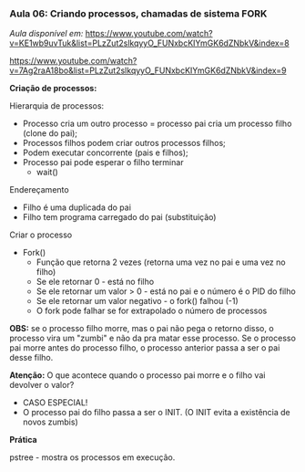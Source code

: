 ### Aula 06: Criando processos, chamadas de sistema FORK 

*Aula disponível em:* https://www.youtube.com/watch?v=KE1wb9uvTuk&list=PLzZut2slkqyyO_FUNxbcKIYmGK6dZNbkV&index=8

https://www.youtube.com/watch?v=7Ag2raA18bo&list=PLzZut2slkqyyO_FUNxbcKIYmGK6dZNbkV&index=9

**Criação de processos:**

Hierarquia de processos:

* Processo cria um outro processo = processo pai cria um processo filho (clone do pai);
* Processos filhos podem criar outros processos filhos;
* Podem executar concorrente (pais e filhos);
* Processo pai pode esperar o filho terminar
    * wait()

Endereçamento
* Filho é uma duplicada do pai
* Filho tem programa carregado do pai (substituição)

Criar o processo

* Fork()
    * Função que retorna 2 vezes (retorna uma vez no pai e uma vez no filho)
    * Se ele retornar 0 - está no filho
    * Se ele retornar um valor > 0 - está no pai e o número é o PID do filho
    * Se ele retornar um valor negativo - o fork() falhou (-1)
    * O fork pode falhar se for extrapolado o número de processos 

**OBS:** se o processo filho morre, mas o pai não pega o retorno disso, o processo vira um "zumbi" e não da pra matar esse processo. Se o processo pai morre antes do processo filho, o processo anterior passa a ser o pai desse filho.

**Atenção:** O que acontece quando o processo pai morre e o filho vai devolver o valor? 
* CASO ESPECIAL!
* O processo pai do filho passa a ser o INIT. (O INIT evita a existência de novos zumbis)

**Prática**

pstree - mostra os processos em execução.

